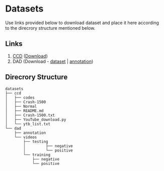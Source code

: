 # Datasets

Use links provided below to download dataset and place it here according to the direcrory structure mentioned below.

## Links
1. [CCD](https://github.com/Cogito2012/CarCrashDataset) ([Download](https://drive.google.com/drive/folders/1NUwC-bkka0-iPqhEhIgsXWtj0DA2MR-F))
2. DAD (Download - [dataset](https://drive.google.com/file/d/1Z_vUmhGe4lES0ASUcROK58q7fjFTU_Y3/view) | [annotation](https://drive.google.com/file/d/1Um7-mqgXCiEGsCsw2tq7uvPZm5SZIYrX/view))

## Direcrory Structure

```shell
datasets
├── ccd
│   ├── codes
│   ├── Crash-1500
│   ├── Normal
│   ├── README.md
│   ├── Crash-1500.txt
│   ├── YouTube_download.py
│   └── ytb_list.txt
└── dad
    ├── annotation
    └── videos
        ├── testing
        │         ├── negative
        │         └── positive
        └── training
            ├── negative
            └── positive
```

